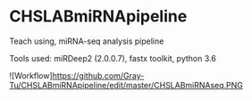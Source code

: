 # CHSLABmiRNApipeline
Teach using, miRNA-seq analysis pipeline

Tools used:
miRDeep2 (2.0.0.7), fastx toolkit, python 3.6


![Workflow]https://github.com/Gray-Tu/CHSLABmiRNApipeline/edit/master/CHSLABmiRNAseq.PNG
